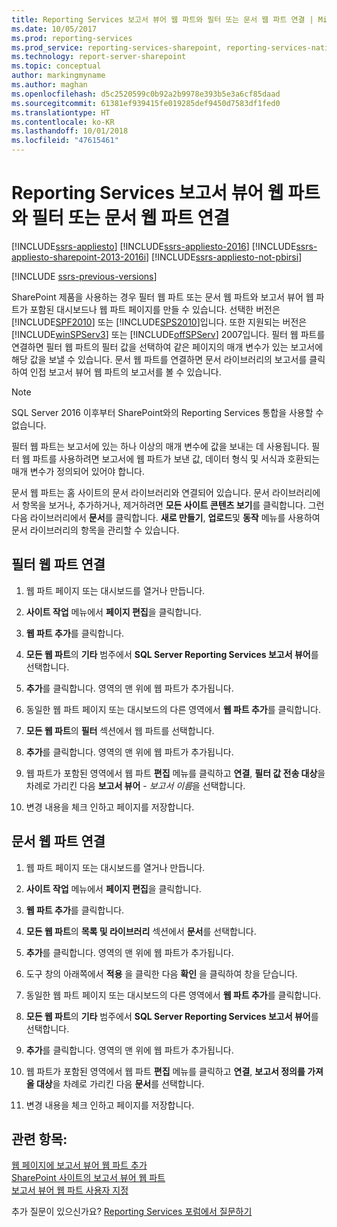 ```yaml
---
title: Reporting Services 보고서 뷰어 웹 파트와 필터 또는 문서 웹 파트 연결 | Microsoft Docs
ms.date: 10/05/2017
ms.prod: reporting-services
ms.prod_service: reporting-services-sharepoint, reporting-services-native
ms.technology: report-server-sharepoint
ms.topic: conceptual
author: markingmyname
ms.author: maghan
ms.openlocfilehash: d5c2520599c0b92a2b9978e393b5e3a6cf85daad
ms.sourcegitcommit: 61381ef939415fe019285def9450d7583df1fed0
ms.translationtype: HT
ms.contentlocale: ko-KR
ms.lasthandoff: 10/01/2018
ms.locfileid: "47615461"
---
```

# <a name="connect-filter-or-documents-web-part-with-a-reporting-services-report-viewer-web-part"></a>Reporting Services 보고서 뷰어 웹 파트와 필터 또는 문서 웹 파트 연결

[!INCLUDE[ssrs-appliesto](../../includes/ssrs-appliesto.md)] [!INCLUDE[ssrs-appliesto-2016](../../includes/ssrs-appliesto-2016.md)] [!INCLUDE[ssrs-appliesto-sharepoint-2013-2016i](../../includes/ssrs-appliesto-sharepoint-2013-2016.md)] [!INCLUDE[ssrs-appliesto-not-pbirsi](../../includes/ssrs-appliesto-not-pbirs.md)]

[!INCLUDE [ssrs-previous-versions](../../includes/ssrs-previous-versions.md)]

SharePoint 제품을 사용하는 경우 필터 웹 파트 또는 문서 웹 파트와 보고서 뷰어 웹 파트가 포함된 대시보드나 웹 파트 페이지를 만들 수 있습니다. 선택한 버전은 [!INCLUDE[SPF2010](../../includes/spf2010-md.md)] 또는 [!INCLUDE[SPS2010](../../includes/sps2010-md.md)]입니다. 또한 지원되는 버전은 [!INCLUDE[winSPServ3](../../includes/winspserv3-md.md)] 또는 [!INCLUDE[offSPServ](../../includes/offspserv-md.md)] 2007입니다. 필터 웹 파트를 연결하면 필터 웹 파트의 필터 값을 선택하여 같은 페이지의 매개 변수가 있는 보고서에 해당 값을 보낼 수 있습니다. 문서 웹 파트를 연결하면 문서 라이브러리의 보고서를 클릭하여 인접 보고서 뷰어 웹 파트의 보고서를 볼 수 있습니다.

> [!NOTE]
> SQL Server 2016 이후부터 SharePoint와의 Reporting Services 통합을 사용할 수 없습니다.

 필터 웹 파트는 보고서에 있는 하나 이상의 매개 변수에 값을 보내는 데 사용됩니다. 필터 웹 파트를 사용하려면 보고서에 웹 파트가 보낸 값, 데이터 형식 및 서식과 호환되는 매개 변수가 정의되어 있어야 합니다.  
  
 문서 웹 파트는 홈 사이트의 문서 라이브러리와 연결되어 있습니다. 문서 라이브러리에서 항목을 보거나, 추가하거나, 제거하려면 **모든 사이트 콘텐츠 보기**를 클릭합니다. 그런 다음 라이브러리에서 **문서**를 클릭합니다. **새로 만들기**, **업로드**및 **동작** 메뉴를 사용하여 문서 라이브러리의 항목을 관리할 수 있습니다.  
  
## <a name="connect-a-filter-web-part"></a>필터 웹 파트 연결
  
1.  웹 파트 페이지 또는 대시보드를 열거나 만듭니다.  
  
2.  **사이트 작업** 메뉴에서 **페이지 편집**을 클릭합니다.  
  
3.  **웹 파트 추가**를 클릭합니다.  
  
4.  **모든 웹 파트**의 **기타** 범주에서 **SQL Server Reporting Services 보고서 뷰어**를 선택합니다.  
  
5.  **추가**를 클릭합니다. 영역의 맨 위에 웹 파트가 추가됩니다.  
  
6.  동일한 웹 파트 페이지 또는 대시보드의 다른 영역에서 **웹 파트 추가**를 클릭합니다.  
  
7.  **모든 웹 파트**의 **필터** 섹션에서 웹 파트를 선택합니다.  
  
8.  **추가**를 클릭합니다. 영역의 맨 위에 웹 파트가 추가됩니다.  
  
9. 웹 파트가 포함된 영역에서 웹 파트 **편집** 메뉴를 클릭하고 **연결**, **필터 값 전송 대상**을 차례로 가리킨 다음 **보고서 뷰어** - *보고서 이름*을 선택합니다.  
  
10. 변경 내용을 체크 인하고 페이지를 저장합니다.  
  
## <a name="connect-a-documents-web-part"></a>문서 웹 파트 연결  
  
1.  웹 파트 페이지 또는 대시보드를 열거나 만듭니다.  
  
2.  **사이트 작업** 메뉴에서 **페이지 편집**을 클릭합니다.  
  
3.  **웹 파트 추가**를 클릭합니다.  
  
4.  **모든 웹 파트**의 **목록 및 라이브러리** 섹션에서 **문서**를 선택합니다.  
  
5.  **추가**를 클릭합니다. 영역의 맨 위에 웹 파트가 추가됩니다.  
  
6.  도구 창의 아래쪽에서 **적용** 을 클릭한 다음 **확인** 을 클릭하여 창을 닫습니다.  
  
7.  동일한 웹 파트 페이지 또는 대시보드의 다른 영역에서 **웹 파트 추가**를 클릭합니다.  
  
8.  **모든 웹 파트**의 **기타** 범주에서 **SQL Server Reporting Services 보고서 뷰어**를 선택합니다.  
  
9. **추가**를 클릭합니다. 영역의 맨 위에 웹 파트가 추가됩니다.  
  
10. 웹 파트가 포함된 영역에서 웹 파트 **편집** 메뉴를 클릭하고 **연결**, **보고서 정의를 가져올 대상**을 차례로 가리킨 다음 **문서**를 선택합니다.  
  
11. 변경 내용을 체크 인하고 페이지를 저장합니다.  
  
## <a name="see-also"></a>관련 항목:

 [웹 페이지에 보고서 뷰어 웹 파트 추가](../../reporting-services/report-server-sharepoint/add-the-report-viewer-web-part-to-a-web-page.md)   
 [SharePoint 사이트의 보고서 뷰어 웹 파트](../../reporting-services/report-server-sharepoint/report-viewer-web-part-on-a-sharepoint-site.md)   
 [보고서 뷰어 웹 파트 사용자 지정](../../reporting-services/report-server-sharepoint/customize-the-report-viewer-web-part.md)  

추가 질문이 있으신가요? [Reporting Services 포럼에서 질문하기](http://go.microsoft.com/fwlink/?LinkId=620231)
